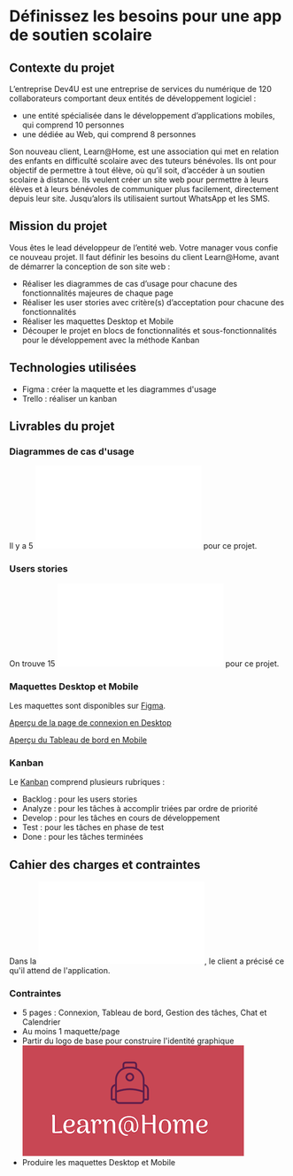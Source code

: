 # Définissez les besoins pour une app de soutien scolaire
## Contexte du projet
L’entreprise Dev4U est une entreprise de services du numérique de 120 collaborateurs comportant deux entités de développement logiciel :
* une entité spécialisée dans le développement d’applications mobiles, qui comprend 10 personnes
* une dédiée au Web, qui comprend 8 personnes

Son nouveau client, Learn@Home, est une association qui met en relation des enfants en difficulté scolaire avec des tuteurs bénévoles. Ils ont pour objectif de permettre à tout élève, où qu’il soit, d’accéder à un soutien scolaire à distance. Ils veulent créer un site web pour permettre à leurs élèves et à leurs bénévoles de communiquer plus facilement, directement depuis leur site. Jusqu’alors ils utilisaient surtout WhatsApp et les SMS.

## Mission du projet
Vous êtes le lead développeur de l’entité web. Votre manager vous confie ce nouveau projet.
Il faut définir les besoins du client Learn@Home, avant de démarrer la conception de son site web :
* Réaliser les diagrammes de cas d’usage pour chacune des fonctionnalités majeures de chaque page
* Réaliser les user stories avec critère(s) d’acceptation pour chacune des fonctionnalités
* Réaliser les maquettes Desktop et Mobile
* Découper le projet en blocs de fonctionnalités et sous-fonctionnalités pour le développement avec la méthode Kanban


## Technologies utilisées
* Figma : créer la maquette et les diagrammes d'usage
* Trello : réaliser un kanban

## Livrables du projet

### Diagrammes de cas d'usage
Il y a 5 ![Diagrammes de cas d'usage](Magnin_Marine_1_diagramme_cas_usage_052023.pdf) pour ce projet.

### Users stories
On trouve 15 ![Users stories](Marine_Magnin_2_user_stories_052023.pdf) pour ce projet.


### Maquettes Desktop et Mobile
Les maquettes sont disponibles sur [Figma](https://www.figma.com/file/eLNCNnp6TTKXCfU1PmVHM9/Maquettes-Projet-10---Learn%40Home-(Copy)?type=design&t=EHK5UMXBerpD3lvk-0).

[Aperçu de la page de connexion en Desktop](/img/Se-connecter.png)

[Aperçu du Tableau de bord en Mobile](/img/Tableau-de-bord-eleve.png)



### Kanban
Le [Kanban](https://trello.com/b/njVPQfpj/learnhome) comprend plusieurs rubriques :
* Backlog : pour les users stories
* Analyze : pour les tâches à accomplir triées par ordre de priorité
* Develop : pour les tâches en cours de développement
* Test : pour les tâches en phase de test
* Done : pour les tâches terminées



## Cahier des charges et contraintes
Dans la ![réunion de lancement du projet](Notes+-+Réunion+Learn@Home.pdf), le client a précisé ce qu'il attend de l'application.

### Contraintes
* 5 pages : Connexion, Tableau de bord, Gestion des tâches, Chat et Calendrier
* Au moins 1 maquette/page
* Partir du logo de base pour construire l'identité graphique ![logo d'origine](/img/logo-origine.png)
* Produire les maquettes Desktop et Mobile


